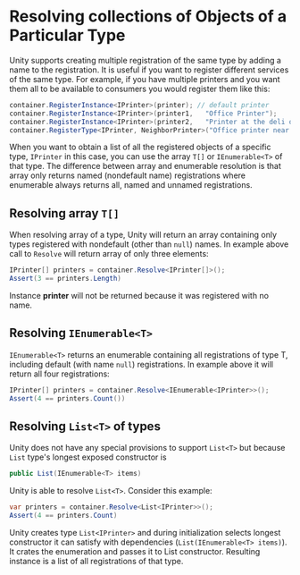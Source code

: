 # Resolving collections of Objects of a Particular Type
Unity supports creating multiple registration of the same type by adding a name to the registration. It is useful if you want to register different services of the same type. For example, if you have multiple printers and you want them all to be available to consumers you would register them like this:
```cs
container.RegisterInstance<IPrinter>(printer); // default printer
container.RegisterInstance<IPrinter>(printer1,   "Office Printer");
container.RegisterInstance<IPrinter>(printer2,   "Printer at the deli on the street corner");
container.RegisterType<IPrinter, NeighborPrinter>("Office printer near me");
```
When you want to obtain a list of all the registered objects of a specific type, `IPrinter` in this case, you can use the array `T[]` or `IEnumerable<T>` of that type. The difference between array and enumerable resolution is that array only returns named (nondefault name) registrations where enumerable always returns all, named and unnamed registrations.

## Resolving array `T[]`
When resolving array of a type, Unity will return an array containing only types registered with nondefault (other than `null`) names. In example above call to `Resolve` will return array of only three elements:
```cs
IPrinter[] printers = container.Resolve<IPrinter[]>();
Assert(3 == printers.Length)
```
Instance **printer** will not be returned because it was registered with no name.

## Resolving `IEnumerable<T>`
`IEnumerable<T>` returns an enumerable containing all registrations of type T, including default (with name `null`) registrations. In example above it will return all four registrations:
```cs
IPrinter[] printers = container.Resolve<IEnumerable<IPrinter>>();
Assert(4 == printers.Count())
```

## Resolving `List<T>` of types
Unity does not have any special provisions to support `List<T>` but because `List` type's longest exposed constructor is
```cs
public List(IEnumerable<T> items)
``` 
Unity is able to resolve `List<T>`. Consider this example:
```cs
var printers = container.Resolve<List<IPrinter>>();
Assert(4 == printers.Count)
``` 
Unity creates type `List<IPrinter>` and during initialization selects longest constructor it can satisfy with dependencies (`List(IEnumerable<T> items)`). It crates the enumeration and passes it to List constructor. Resulting instance is a list of all registrations of that type.

 
